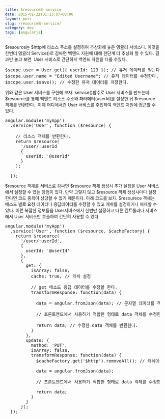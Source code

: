 ```yaml
---
title: $resource와 service
date: 2015-01-22T01:13:07+00:00
layout: post
slug: /resource와-service/
category: dev
tags: [angularjs]
---
```


$resource는 $http에 리소스 주소를 설정하여 추상화해 놓은 앵귤러 서비스다. 이것을 한번더 앵귤러 Service()로 감싸면 백엔드 자원에 대해 한단계 더 추상화 할 수 있다. 결과만 놓고 보면  User 서비스로 간단하게 백엔드 자원을 다룰 수있다.

<pre class="lang:js decode:true">$scope.user = User.get({ userId: 123 }); // 유저 데이터를 얻는다.
$scope.user.name = "Edited Username"; // 유저 데이터를 수정한다.
$scope.user.$save(); // 수정한 유저 데이터를 저장한다.</pre>

위와 같은 User 서비스를 구현해 보자. service()함수로 User 서비스를 만드는데 $resource를 통해 백엔드 리소스 주소와 파라메터(userId)를 설정한 뒤 $resource 객체를 반환한다.  이제 어디에서건 User 서비스를 주입하여 백엔드 자원에 접근할 수 있다.

<pre class="lang:js decode:true">angular.module('myApp')
  .service('User', function ($resource) {

    // 리소스 객체를 반환한다.
    return $resource(
      '/user/:userId
      {
        userId: '@userId'
      }
    );

  });</pre>

$resource 객체를 서비스로 감싸면 $resource 객체 생성시 추가 설정을 User 서비스에서 설정할 수 있는 장점이 있다. 만약 그렇지 않고 $resource 객체 생성시마다 설정한다면 코드 중복이 상당할 수 있기 때문이다. 아래 코드를 보자. $resourece 객체는 메소드 별로 요청 데이터나 응답데이터를 수정할 수 있고 캐쉬를 설정하거나 해제할 수 있다. 이런 복잡한 정보들을 User서비스에서 한번만 설정하고 다른 컨트롤러나 서비스에서 User 서비스만 호출하여 간단히 사용할 수 있다.

<pre class="lang:js decode:true ">angular.module('myApp')
  .service('User', function ($resource, $cacheFactory) {
    return $resource(
      '/user/:userId',
      {
        userId: '@userId'
      },
      {
        get: {
          isArray: false,
          cache: true, // 캐쉬 설정

          // get 메소드 응답 데이터를 수정할 한다.
          transformResponse: function(data) {

            data = angular.fromJson(data); // 문자열 데이터를 객체화 한다.

            // 프론트앤드에서 사용하기 적합한 형태로 data 객체를 수정한다.

            return data; // 수정한 data 객체를 반환한다.
          }
        },
        update: {
          method: 'PUT',
          isArray: false,
          transformResponse: function(data) {
            $cacheFactory.get('$http').removeAll(); // 캐쉬데이터를 삭제한다.

            data = angular.fromJson(data);

            // 프론트앤드에서 사용하기 적합한 형태로 data 객체를 수정한다.

            return data;
          }
        }
      });
  });</pre>

&nbsp;
